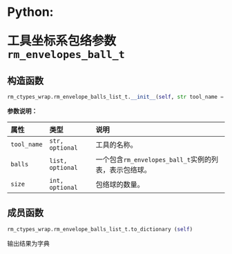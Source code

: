 # <p class="hidden">Python: </p>工具坐标系包络参数`rm_envelopes_ball_t`

## 构造函数

```Python
rm_ctypes_wrap.rm_envelope_balls_list_t.__init__(self, str tool_name = None, balls = None, size = None)
```

**参数说明：**

|  属性  |  类型  |  说明  |
| :--- | :--- | :--- |
| `tool_name` | `str, optional`       | 工具的名称。       |
| `balls`    | `list, optional`      | 一个包含`rm_envelopes_ball_t`实例的列表，表示包络球。 |
| `size`     | `int, optional`       | 包络球的数量。     |

## 成员函数

```Python
rm_ctypes_wrap.rm_envelope_balls_list_t.to_dictionary (self)
```

输出结果为字典
